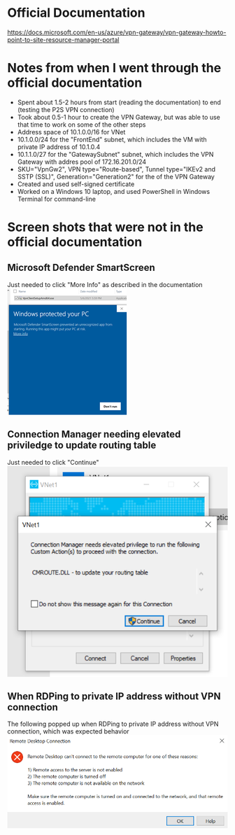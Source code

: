 # Official Documentation
https://docs.microsoft.com/en-us/azure/vpn-gateway/vpn-gateway-howto-point-to-site-resource-manager-portal

# Notes from when I went through the official documentation
- Spent about 1.5-2 hours from start (reading the documentation) to end (testing the P2S VPN connection)
- Took about 0.5-1 hour to create the VPN Gateway, but was able to use that time to work on some of the other steps
- Address space of 10.1.0.0/16 for VNet
- 10.1.0.0/24 for the "FrontEnd" subnet, which includes the VM with private IP address of 10.1.0.4
- 10.1.1.0/27 for the "GatewaySubnet" subnet, which includes the VPN Gateway with addres pool of 172.16.201.0/24
- SKU="VpnGw2", VPN type="Route-based", Tunnel type="IKEv2 and SSTP (SSL)", Generation="Generation2" for the  of the VPN Gateway
- Created and used self-signed certificate
- Worked on a Windows 10 laptop, and used PowerShell in Windows Terminal for command-line

# Screen shots that were not in the official documentation
## Microsoft Defender SmartScreen
Just needed to click "More Info" as described in the documentation
![](2021-05-07-09-08-06.png)

## Connection Manager needing elevated priviledge to update routing table
Just needed to click "Continue"
![](2021-05-07-11-15-04.png)

## When RDPing to private IP address without VPN connection
The following popped up when RDPing to private IP address without VPN connection, which was expected behavior
![](2021-05-07-11-23-14.png)